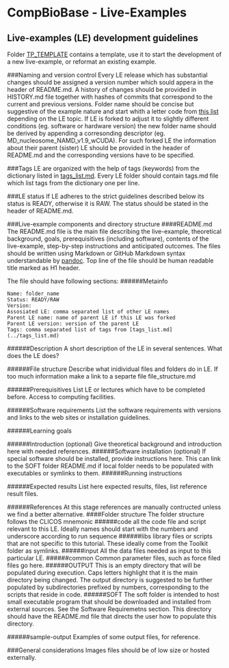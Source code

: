 CompBioBase - Live-Examples
===========
Live-examples (LE) development guidelines
-----
Folder [TP_TEMPLATE](TP_TEMPLATE/) contains a template, use it to start the development of a new live-example, or reformat an existing example.

###Naming and version control
Every LE release which has substantial changes should be assigned a version number which sould appera in the header of README.md. A history of changes should be provided in HISTORY.md file together with hashes of commits that correspond to the current and previous versions.
Folder name should be concise but suggestive of the example nature and start whith a letter code from [this list](../folder_codes.md) depending on the LE topic.
If LE is forked to adjust it to slightly different conditions (eg. software or hardware version) the new folder name should be derived by appending a corresonding descriptor (eg. MD_nucleosome_NAMD_v1.9_wCUDA). For such forked LE the information about their parent (sister) LE should be provided in the header of README.md and the corresponding versions have to be specified.

###Tags
LE are organized with the help of tags (keywords) from the dictionary listed in [tags_list.md](../tags_list.md). Every LE folder should contain tags.md file which list tags from the dictionary one per line.

###LE status
If LE adheres to the strict guidelines described below its status is READY, otherwise it is RAW. The status should be stated in the header of README.md.

###Live-example components and directory structure
####README.md
The README.md file is the main file describing the live-example, theoretical background, goals, prerequisitives (including software), contents of the live-example, step-by-step instructions and anticipated outcomes.
The files should be written using Markdown or GitHub Markdown syntax understandable by [pandoc](http://pandoc.org).
Top line of the file should be human readable title marked as H1 header.

The file should have following sections:
######Metainfo
````
Name: folder_name
Status: READY/RAW
Version: 
Assosiated LE: comma separated list of other LE names
Parent LE name: name of parent LE if this LE was forked
Parent LE version: version of the parent LE
Tags: comma separated list of tags from [tags_list.md](../tags_list.md)
````
######Description
A short description of the LE in several sentences. What does the LE does?

######File structure
Describe what inidividual files and folders do in LE. If too much information make a link to a separte file file_structure.md

######Prerequisitives
List LE or lectures which have to be completed before. Access to computing facilities.

######Software requirements
List the software requirements with versions and links to the web sites or installation guidelines.

######Learning goals

######Introduction (optional)
Give theoretical background and introduction here with needed references.
######Software installation (optional)
If special software should be installed, provide instructions here.
This can link to the SOFT folder README.md if local folder needs to be populated with executables or symlinks to them.
######Running instructions

######Expected results
List here expected results, files, list reference result files.

######References
At this stage references are manually contructed unless we find a better alternative.
####Folder structure
The folder structure follows the CLICOS mnemonic
######code
all the code file and script relevant to this LE.
Ideally names should start with the numbers and underscore according to run sequence
######libs
library files or scripts that are not specific to this tutorial.
These ideally come from the Toolkit folder as symlinks.
######input
All the data files needed as input to this particular LE.
######common
Common parameter files, such as force filed files go here.
######OUTPUT
This is an empty directory that will be populated during execution.
Caps letters highlight that it is the main directory being changed.
The output directory is suggested to be further populated by subdirectories prefixed by numbers, corresponding to the scripts that reside in code.
######SOFT
The soft folder is intended to host small executable program that should be downloaded and installed from external sources. See the Software Requiremetns section. This directory should have the README.md file that directs the user how to populate this directory.

######sample-output
Examples of some output files, for reference.


###General considerations
Images files should be of low size or hosted externally.


